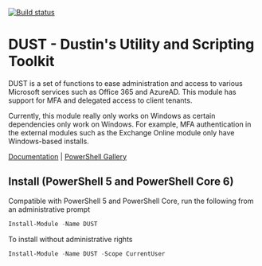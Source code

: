 [![Build status](https://ci.appveyor.com/api/projects/status/xoa5igrgu1hc65ik?svg=true)](https://ci.appveyor.com/project/ReArmedHalo/dust)

# DUST - Dustin's Utility and Scripting Toolkit

DUST is a set of functions to ease administration and access to various Microsoft services such as Office 365 and AzureAD. This module has support for MFA and delegated access to client tenants.

Currently, this module really only works on Windows as certain dependencies only work on Windows. For example, MFA authentication in the external modules such as the Exchange Online module only have Windows-based installs.

[Documentation](https://rearmedhalo.github.io/DUST/DUST.html) | [PowerShell Gallery](https://www.powershellgallery.com/packages/DUST)

## Install (PowerShell 5 and PowerShell Core 6)
Compatible with PowerShell 5 and PowerShell Core, run the following from an administrative prompt

```powershell
Install-Module -Name DUST
```

To install without administrative rights

```powershell
Install-Module -Name DUST -Scope CurrentUser